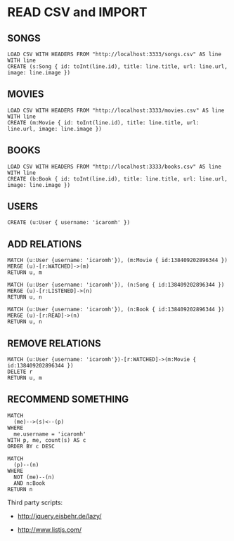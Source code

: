 # READ CSV and IMPORT

## SONGS
```
LOAD CSV WITH HEADERS FROM "http://localhost:3333/songs.csv" AS line WITH line
CREATE (s:Song { id: toInt(line.id), title: line.title, url: line.url, image: line.image })
```

## MOVIES
```
LOAD CSV WITH HEADERS FROM "http://localhost:3333/movies.csv" AS line WITH line
CREATE (m:Movie { id: toInt(line.id), title: line.title, url: line.url, image: line.image })
```

## BOOKS
```
LOAD CSV WITH HEADERS FROM "http://localhost:3333/books.csv" AS line WITH line
CREATE (b:Book { id: toInt(line.id), title: line.title, url: line.url, image: line.image })
```

## USERS
```
CREATE (u:User { username: 'icaromh' })
```

## ADD RELATIONS
```
MATCH (u:User {username: 'icaromh'}), (m:Movie { id:138409202896344 })
MERGE (u)-[r:WATCHED]->(m)
RETURN u, m

MATCH (u:User {username: 'icaromh'}), (n:Song { id:138409202896344 })
MERGE (u)-[r:LISTENED]->(n)
RETURN u, n

MATCH (u:User {username: 'icaromh'}), (n:Book { id:138409202896344 })
MERGE (u)-[r:READ]->(n)
RETURN u, n
```

## REMOVE RELATIONS
```
MATCH (u:User {username: 'icaromh'})-[r:WATCHED]->(m:Movie { id:138409202896344 })
DELETE r
RETURN u, m
```

## RECOMMEND SOMETHING
```
MATCH 
  (me)-->(s)<--(p)
WHERE 
  me.username = 'icaromh'
WITH p, me, count(s) AS c
ORDER BY c DESC

MATCH 
  (p)--(n)
WHERE 
  NOT (me)--(n)
  AND n:Book
RETURN n
```

Third party scripts:

- http://jquery.eisbehr.de/lazy/

- http://www.listjs.com/